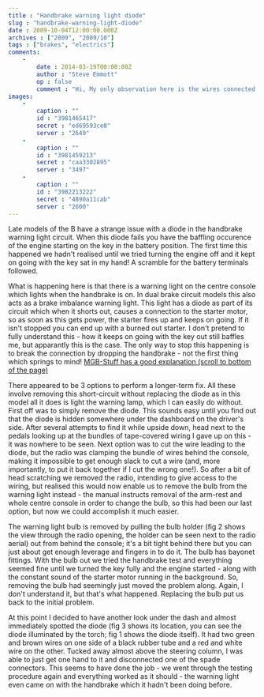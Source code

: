 ```yaml
---
title : "Handbrake warning light diode"
slug : "handbrake-warning-light-diode"
date : 2009-10-04T12:00:00.000Z
archives : ["2009", "2009/10"]
tags : ["brakes", "electrics"]
comments:
    -
        date : 2014-03-19T00:00:00Z
        author : "Steve Emmott"
        op : false
        comment : "Hi, My only observation here is the wires connected to the diode are Green/Orange and not Green/Brown.......Steve Emmott"
images:
    -
        caption : ""
        id : "3981465417"
        secret : "ed69593ce8"
        server : "2649"
    -
        caption : ""
        id : "3981459213"
        secret : "caa3302895"
        server : "3497"
    -
        caption : ""
        id : "3982213222"
        secret : "4890a11cab"
        server : "2600"
---
```


Late models of the B have a strange issue with a diode in the handbrake warning light circuit. When this diode fails you have the baffling occurence of the engine starting on the key in the battery position. The first time this happened we hadn't realised until we tried turning the engine off and it kept on going with the key sat in my hand! A scramble for the battery terminals followed.





What is happening here is that there is a warning light on the centre console which lights when the handbrake is on. In dual brake circuit models this also acts as a brake imbalance warning light. This light has a diode as part of its circuit which when it shorts out, causes a connection to the starter motor, so as soon as this gets power, the starter fires up and keeps on going. If it isn't stopped you can end up with a burned out starter. I don't pretend to fully understand this - how it keeps on going with the key out still baffles me, but apparantly this is the case. The only way to stop this happening is to break the connection by dropping the handbrake - not the first thing which springs to mind! <a href="http://www.mgb-stuff.org.uk/electricstext2.htm#start" rel="nofollow">MGB-Stuff has a good explanation (scroll to bottom of the page)</a>





There appeared to be 3 options to perform a longer-term fix. All these involve removing this short-circuit without replacing the diode as in this model all it does is light the warning lamp, which I can easily do without. First off was to simply remove the diode. This sounds easy until you find out that the diode is hidden somewhere under the dashboard on the driver's side. After several attempts to find it while upside down, head next to the pedals looking up at the bundles of tape-covered wiring I gave up on this - it was nowhere to be seen. Next option was to cut the wire leading to the diode, but the radio was clamping the bundle of wires behind the console, making it impossible to get enough slack to cut a wire (and, more importantly, to put it back together if I cut the wrong one!). So after a bit of head scratching we removed the radio, intending to give access to the wiring, but realised this would now enable us to remove the bulb from the warning light instead - the manual instructs removal of the arm-rest and whole centre console in order to change the bulb, so this had been our last option, but now we could accomplish it much easier.





The warning light bulb is removed by pulling the bulb holder (fig 2 shows the view through the radio opening, the holder can be seen next to the radio aerial) out from behind the console; it's a bit tight behind there but you can just about get enough leverage and fingers in to do it. The bulb has bayonet fittings. With the bulb out we tried the handbrake test and everything seemed fine until we turned the key fully and the engine started - along with the constant sound of the starter motor running in the background. So, removing the bulb had seemingly just moved the problem along. Again, I don't understand it, but that's what happened. Replacing the bulb put us back to the initial problem.





At this point I decided to have another look under the dash and almost immediately spotted the diode (fig 3 shows its location, you can see the diode illuminated by the torch; fig 1 shows the diode itself). It had two green and brown wires on one side of a black rubber tube and a red and white wire on the other. Tucked away almost above the steering column, I was able to just get one hand to it and disconnected one of the spade connectors. This seems to have done the job - we went through the testing procedure again and everything worked as it should - the warning light even came on with the handbrake which it hadn't been doing before.